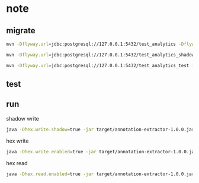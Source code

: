 # note

## migrate

```bash
mvn -Dflyway.url=jdbc:postgresql://127.0.0.1:5432/test_analytics -Dflyway.user=postgres -Dflyway.password=postgres flyway:migrate    

mvn -Dflyway.url=jdbc:postgresql://127.0.0.1:5432/test_analytics_shadow -Dflyway.user=postgres -Dflyway.password=postgres flyway:migrate   

mvn -Dflyway.url=jdbc:postgresql://127.0.0.1:5432/test_analytics_test -Dflyway.user=postgres -Dflyway.password=postgres flyway:migrate   
```

## test


## run

shadow write
``` bash
java -Dhex.write.shadow=true -jar target/annotation-extractor-1.0.0.jar
```

hex write
``` bash
java -Dhex.write.enabled=true -jar target/annotation-extractor-1.0.0.jar
```

hex read
``` bash
java -Dhex.read.enabled=true -jar target/annotation-extractor-1.0.0.jar
```